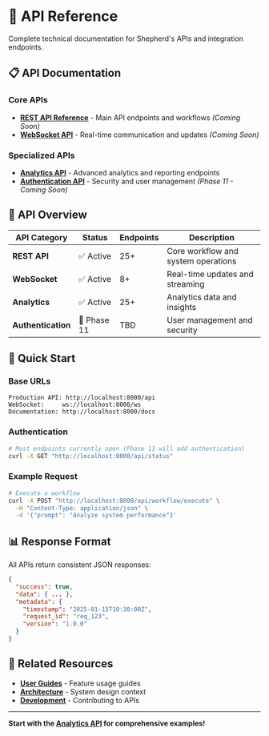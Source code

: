 # 🔧 API Reference

Complete technical documentation for Shepherd's APIs and integration endpoints.

## 📋 API Documentation

### Core APIs
- **[REST API Reference](rest-api.md)** - Main API endpoints and workflows *(Coming Soon)*
- **[WebSocket API](websocket-api.md)** - Real-time communication and updates *(Coming Soon)*

### Specialized APIs
- **[Analytics API](analytics-api.md)** - Advanced analytics and reporting endpoints
- **[Authentication API](authentication.md)** - Security and user management *(Phase 11 - Coming Soon)*

## 🔗 API Overview

| API Category | Status | Endpoints | Description |
|--------------|--------|-----------|-------------|
| **REST API** | ✅ Active | 25+ | Core workflow and system operations |
| **WebSocket** | ✅ Active | 8+ | Real-time updates and streaming |
| **Analytics** | ✅ Active | 25+ | Analytics data and insights |
| **Authentication** | 🚧 Phase 11 | TBD | User management and security |

## 🚀 Quick Start

### Base URLs
```
Production API: http://localhost:8000/api
WebSocket:     ws://localhost:8000/ws
Documentation: http://localhost:8000/docs
```

### Authentication
```bash
# Most endpoints currently open (Phase 11 will add authentication)
curl -X GET "http://localhost:8000/api/status"
```

### Example Request
```bash
# Execute a workflow
curl -X POST "http://localhost:8000/api/workflow/execute" \
  -H "Content-Type: application/json" \
  -d '{"prompt": "Analyze system performance"}'
```

## 📊 Response Format

All APIs return consistent JSON responses:
```json
{
  "success": true,
  "data": { ... },
  "metadata": {
    "timestamp": "2025-01-15T10:30:00Z",
    "request_id": "req_123",
    "version": "1.0.0"
  }
}
```

## 🔗 Related Resources

- **[User Guides](../02-user-guides/)** - Feature usage guides
- **[Architecture](../04-architecture/)** - System design context
- **[Development](../05-development/)** - Contributing to APIs

---

**Start with the [Analytics API](analytics-api.md) for comprehensive examples!**